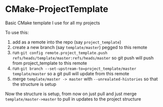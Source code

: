 # CMake-ProjectTemplate
Basic CMake template I use for all my projects

To use this:
1. add as a remote into the repo (say `project_template`)
1. create a new branch (say `template/master`) pegged to this remote
1. run `git config remote.project_template.push refs/heads/template/master:refs/heads/master` so git push will push from project_template to this remote
1. run `git branch --set-upstream-to=project_template/master template/master` so a git pull will update from this remote
1. merge `template/master -> master` with `--unrealated-histories` so that the structure is setup

Now the structure is setup, from now on just pull and just merge `template/master->master` to pull in updates to the project structure